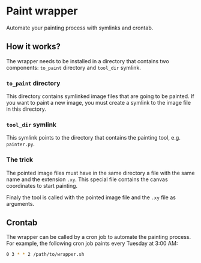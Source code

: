 # Paint wrapper

Automate your painting process with symlinks and crontab.

## How it works?

The wrapper needs to be installed in a directory that contains two components: `to_paint` directory and `tool_dir` symlink.

### `to_paint` directory

This directory contains symlinked image files that are going to be painted. If you want to paint a new image, you must create a symlink to the image file in this directory.

### `tool_dir` symlink

This symlink points to the directory that contains the painting tool, e.g. `painter.py`.

### The trick

The pointed image files must have in the same directory a file with the same name and the extension `.xy`. This special file contains the canvas coordinates to start painting.

Finaly the tool is called with the pointed image file and the `.xy` file as arguments.

## Crontab

The wrapper can be called by a cron job to automate the painting process. For example, the following cron job paints every Tuesday at 3:00 AM:

```bash
0 3 * * 2 /path/to/wrapper.sh
```
